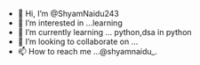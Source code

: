 - 👋 Hi, I’m @ShyamNaidu243
- 👀 I’m interested in ...learning
- 🌱 I’m currently learning ... python,dsa in python 
- 💞️ I’m looking to collaborate on ...
- 📫 How to reach me ...@shyamnaidu_.

<!---
ShyamNaidu243/ShyamNaidu243 is a ✨ special ✨ repository because its `README.md` (this file) appears on your GitHub profile.
You can click the Preview link to take a look at your changes.
--->
